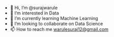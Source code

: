 - 👋 Hi, I’m @surajwarule
- 👀 I’m interested in Data
- 🌱 I’m currently learning Machine Learning
- 💞️ I’m looking to collaborate on Data Science
- 📫 How to reach me warulesuraj12@gmail.com

<!---
surajwarule/surajwarule is a ✨ special ✨ repository because its `README.md` (this file) appears on your GitHub profile.
You can click the Preview link to take a look at your changes.
--->
